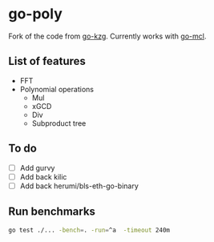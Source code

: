 # go-poly

Fork of the code from [go-kzg](github.com/protolambda/go-kzg). Currently works with [go-mcl](github.com/alinush/go-mcl).

## List of features
- FFT
- Polynomial operations
    - Mul
    - xGCD
    - Div
    - Subproduct tree

## To do
- [ ] Add gurvy
- [ ] Add back kilic
- [ ] Add back herumi/bls-eth-go-binary

## Run benchmarks

```bash
go test ./... -bench=. -run=^a  -timeout 240m
```
